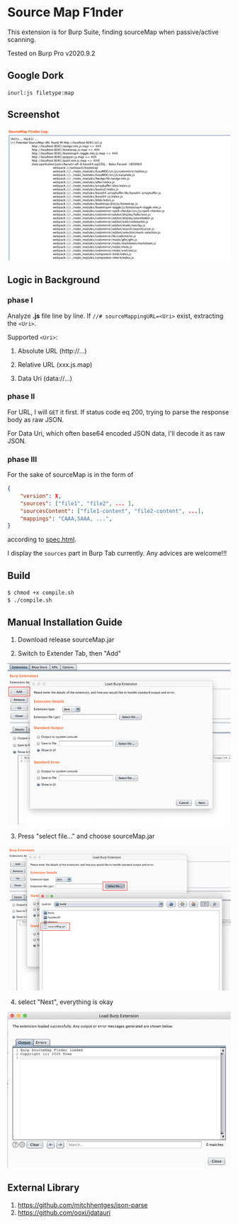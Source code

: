 
# Source Map F1nder

This extension is for Burp Suite, finding sourceMap when passive/active scanning.

Tested on Burp Pro v2020.9.2


## Google Dork

```
inurl:js filetype:map
```

## Screenshot

![sample-image](images/f1nder-screenshot.png)

## Logic in Background

### phase I

Analyze **.js** file line by line. If `//# sourceMappingURL=<Uri>` exist, extracting the `<Uri>`.

Supported `<Uri>`:

1. Absolute URL (http://...)

2. Relative URL (xxx.js.map)

3. Data Uri (data://...)

### phase II

For URL, I will `GET` it first. If status code eq 200, trying to parse the response body as raw JSON.

For Data Uri, which often base64 encoded JSON data, I'll decode it as raw JSON.

### phase III

For the sake of sourceMap is in the form of 
```json
{
    "version": X,
    "sources": ["file1", "file2", ... ],
    "sourcesContent": ["file1-content", "file2-content", ...],
    "mappings": "CAAA,SAAA, ...",
}
```

according to [spec.html](https://sourcemaps.info/spec.html).

I display the `sources` part in Burp Tab currently. Any advices are welcome!!!

## Build

```bash
$ chmod +x compile.sh
$ ./compile.sh
```

## Manual Installation Guide

1. Download release sourceMap.jar

2. Switch to Extender Tab, then "Add"

![image1](images/image1.png)

3. Press "select file..." and choose sourceMap.jar

![image2](images/image2.png)

4. select "Next", everything is okay

![image3](images/image3.png)

## External Library

1. https://github.com/mitchhentges/json-parse
2. https://github.com/ooxi/jdatauri
